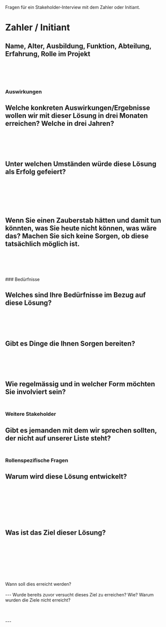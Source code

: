 Fragen für ein Stakeholder-Interview mit dem Zahler oder Initiant.

# Zahler / Initiant

Name, Alter, Ausbildung, Funktion, Abteilung, Erfahrung, Rolle im Projekt 
<br /> 
<br /> 
<br />
<br />
---

### Auswirkungen 

Welche konkreten Auswirkungen/Ergebnisse wollen wir mit dieser Lösung in drei Monaten erreichen? Welche in drei Jahren? 
<br /> 
<br /> 
<br />
<br />
---
Unter welchen Umständen würde diese Lösung als Erfolg gefeiert?  
<br /> 
<br /> 
<br />
<br />
---
Wenn Sie einen Zauberstab hätten und damit tun könnten, was Sie heute nicht können, was wäre das? 
Machen Sie sich keine Sorgen, ob diese tatsächlich möglich ist. 
<br /> 
<br /> 
<br />
<br />
---

<div style="page-break-after: always;"></div>
### Bedürfnisse 

Welches sind Ihre Bedürfnisse im Bezug auf diese Lösung? 
<br /> 
<br /> 
<br />
<br />
---
Gibt es Dinge die Ihnen Sorgen bereiten? 
<br /> 
<br /> 
<br />
<br />
---
Wie regelmässig und in welcher Form möchten Sie involviert sein? 
<br /> 
<br /> 
---

### Weitere Stakeholder 

Gibt es jemanden mit dem wir sprechen sollten, der nicht auf unserer Liste steht?
<br /> 
<br /> 
---

### Rollenspezifische Fragen

Warum wird diese Lösung entwickelt?
<br /> 
<br /> 
<br />
<br />
<br />
<br />
---
Was ist das Ziel dieser Lösung? 
<br /> 
<br /> 
<br />
<br />
<br />
<br />
---
<div style="page-break-after: always;"></div>
Wann soll dies erreicht werden? 
<br /> 
<br /> 
---
Wurde bereits zuvor versucht dieses Ziel zu erreichen? Wie? Warum wurden die Ziele nicht erreicht?
<br /> 
<br /> 
<br />
<br />
---